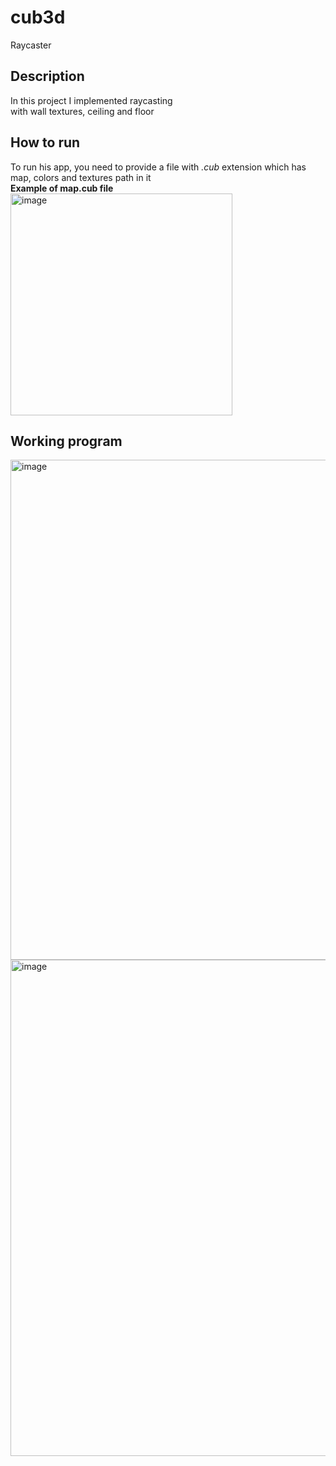# cub3d
Raycaster
## Description
In this project I implemented raycasting\
with wall textures, ceiling and floor
## How to run
To run his app, you need to provide a file with *.cub* extension which has map, colors and textures path in it\
**Example of map.cub file**
<img width="355" alt="image" src="https://user-images.githubusercontent.com/53175260/182155213-6697c4aa-1324-456c-93a6-71dfcb9fed4b.png">
## Working program
<img width="800" alt="image" src="https://user-images.githubusercontent.com/53175260/182155034-c3d42fa0-eaad-40df-9237-9c6b3c8cb54c.png">
<img width="794" alt="image" src="https://user-images.githubusercontent.com/53175260/182155139-203a9b35-d38d-464b-9322-47c6f9f6c1c3.png">
